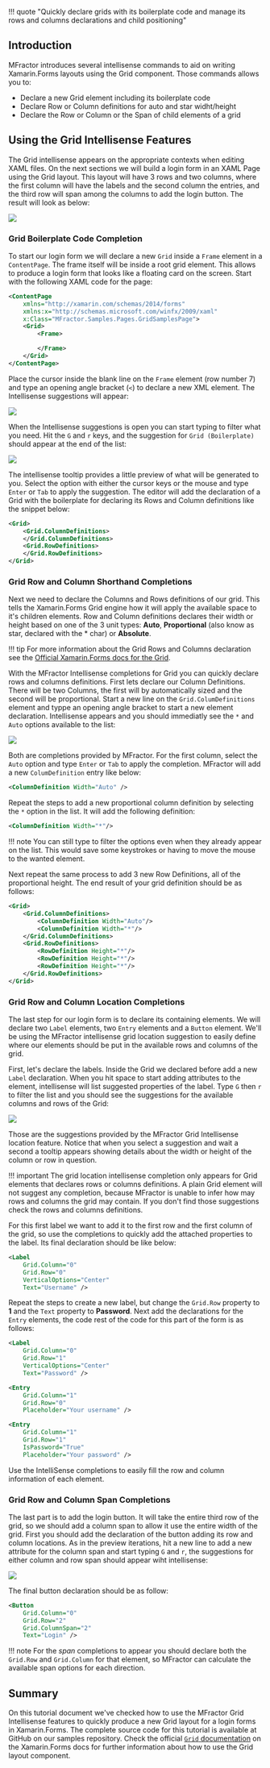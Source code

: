 !!! quote "Quickly declare grids with its boilerplate code and manage its rows and columns declarations and child positioning"

## Introduction

MFractor introduces several intellisense commands to aid on writing Xamarin.Forms layouts using the Grid component. Those commands allows you to:

* Declare a new Grid element including its boilerplate code
* Declare Row or Column definitions for auto and star widht/height
* Declare the Row or Column or the Span of child elements of a grid

## Using the Grid Intellisense Features

The Grid intellisense appears on the appropriate contexts when editing XAML files. On the next sections we will build a login form in an XAML Page using the Grid layout. This layout will have 3 rows and two columns, where the first column will have the labels and the second column the entries, and the third row will span among the columns to add the login button. The result will look as below:

![](/img/xamarin-forms/grid-intellisense-form-preview.png)

### Grid Boilerplate Code Completion

To start our login form we will declare a new `Grid` inside a `Frame` element in a `ContentPage`. The frame itself will be inside a root grid element. This allows to produce a login form that looks like a floating card on the screen. Start with the following XAML code for the page:

```xml
<ContentPage
    xmlns="http://xamarin.com/schemas/2014/forms"
    xmlns:x="http://schemas.microsoft.com/winfx/2009/xaml"
    x:Class="MFractor.Samples.Pages.GridSamplesPage">
    <Grid>
        <Frame>

        </Frame>
    </Grid>
</ContentPage>
```

Place the cursor inside the blank line on the `Frame` element (row number 7) and type an opening angle bracket (`<`) to declare a new XML element. The Intellisense suggestions will appear:

![](/img/xamarin-forms/grid-intellisense-all.png)

When the Intellisense suggestions is open you can start typing to filter what you need. Hit the `G` and `r` keys, and the suggestion for `Grid (Boilerplate)` should appear at the end of the list:

![](/img/xamarin-forms/grid-intellisense-boilerplate.png)

The intellisense tooltip provides a little preview of what will be generated to you. Select the option with either the cursor keys or the mouse and type `Enter` or `Tab` to apply the suggestion. The editor will add the declaration of a Grid with the boilerplate for declaring its Rows and Column definitions like the snippet below:

```xml
<Grid>
    <Grid.ColumnDefinitions>
    </Grid.ColumnDefinitions>
    <Grid.RowDefinitions>
    </Grid.RowDefinitions>
</Grid>
```

### Grid Row and Column Shorthand Completions

Next we need to declare the Columns and Rows definitions of our grid. This tells the Xamarin.Forms Grid engine how it will apply the available space to it's children elements. Row and Column definitions declares their width or height based on one of the 3 unit types: **Auto**, **Proportional** (also know as star, declared with the * char) or **Absolute**.

!!! tip
    For more information about the Grid Rows and Columns declaration see the [Official Xamarin.Forms docs for the Grid](https://docs.microsoft.com/en-us/xamarin/xamarin-forms/user-interface/layouts/grid#rows-and-columns).

With the MFractor Intellisense completions for Grid you can quickly declare rows and columns definitions. First lets declare our Column Definitions. There will be two Columns, the first will by automatically sized and the second will be proportional. Start a new line on the `Grid.ColumDefinitions` element and typpe an opening angle bracket to start a new element declaration. Intellisense appears and you should immediatly see the `*` and `Auto` options available to the list:

![](/img/xamarin-forms/grid-intellisense-columns-definition.png)

Both are completions provided by MFractor. For the first column, select the `Auto` option and type `Enter` or `Tab` to apply the completion. MFractor will add a new `ColumDefinition` entry like below:

```xml
<ColumnDefinition Width="Auto" />
```

Repeat the steps to add a new proportional column definition by selecting the `*` option in the list. It will add the following definition:

```xml
<ColumnDefinition Width="*"/>
```

!!! note
    You can still type to filter the options even when they already appear on the list. This would save some keystrokes or having to move the mouse to the wanted element.

Next repeat the same process to add 3 new Row Definitions, all of the proportional height. The end result of your grid definition should be as follows:

```xml
<Grid>
    <Grid.ColumnDefinitions>
        <ColumnDefinition Width="Auto"/>
        <ColumnDefinition Width="*"/>
    </Grid.ColumnDefinitions>
    <Grid.RowDefinitions>
        <RowDefinition Height="*"/>
        <RowDefinition Height="*"/>
        <RowDefinition Height="*"/>
    </Grid.RowDefinitions>
</Grid>
```

### Grid Row and Column Location Completions

The last step for our login form is to declare its containing elements. We will declare two `Label` elements, two `Entry` elements and a `Button` element. We'll be using the MFractor intellisense grid location suggestion to easily define where our elements should be put in the available rows and columns of the grid.

First, let's declare the labels. Inside the Grid we declared before add a new `Label` declaration. When you hit space to start adding attributes to the element, intellisense will list suggested properties of the label. Type `G` then `r` to filter the list and you should see the suggestions for the available columns and rows of the Grid:

![](/img/xamarin-forms/grid-intellisense-location.png)

Those are the suggestions provided by the MFractor Grid Intellisense location feature. Notice that when you select a suggestion and wait a second a tooltip appears showing details about the width or height of the column or row in question.

!!! important
    The grid location intellisense completion only appears for Grid elements that declares rows or columns definitions. A plain Grid element will not suggest any completion, because MFractor is unable to infer how may rows and columns the grid may contain. If you don't find those suggestions check the rows and columns definitions.

For this first label we want to add it to the first row and the first column of the grid, so use the completions to quickly add the attached properties to the label. Its final declaration should be like below:

```xml
<Label
    Grid.Column="0"
    Grid.Row="0"
    VerticalOptions="Center"
    Text="Username" />
```

Repeat the steps to create a new label, but change the `Grid.Row` property to **1** and the `Text` property to **Password**. Next add the declarations for the `Entry` elements, the code rest of the code for this part of the form is as follows:

```xml
<Label
    Grid.Column="0"
    Grid.Row="1"
    VerticalOptions="Center"
    Text="Password" />

<Entry
    Grid.Column="1"
    Grid.Row="0"
    Placeholder="Your username" />

<Entry
    Grid.Column="1"
    Grid.Row="1"
    IsPassword="True"
    Placeholder="Your password" />
```

Use the IntelliSense completions to easily fill the row and column information of each element.

### Grid Row and Column Span Completions

The last part is to add the login button. It will take the entire third row of the grid, so we should add a column span to allow it use the entire width of the grid. First you should add the declaration of the button adding its row and column locations. As in the preview iterations, hit a new line to add a new attribute for the column span and start typing `G` and `r`, the suggestions for either column and row span should appear wiht intellisense:

![](/img/xamarin-forms/grid-intellisense-column-span.png)

The final button declaration should be as follow:

```xml
<Button
    Grid.Column="0"
    Grid.Row="2"
    Grid.ColumnSpan="2"
    Text="Login" />
```

!!! note
    For the _span_ completions to appear you should declare both the `Grid.Row` and `Grid.Column` for that element, so MFractor can calculate the available span options for each direction.

## Summary

On this tutorial document we've checked how to use the MFractor Grid Intellisense features to quickly produce a new Grid layout for a login forms in Xamarin.Forms. The complete source code for this tutorial is available at GitHub on our samples repository. Check the official [`Grid` documentation](https://docs.microsoft.com/en-us/xamarin/xamarin-forms/user-interface/layouts/grid) on the Xamarin.Forms docs for further information about how to use the Grid layout component.

